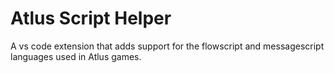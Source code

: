 # Atlus Script Helper
 A vs code extension that adds support for the flowscript and messagescript languages used in Atlus games.

